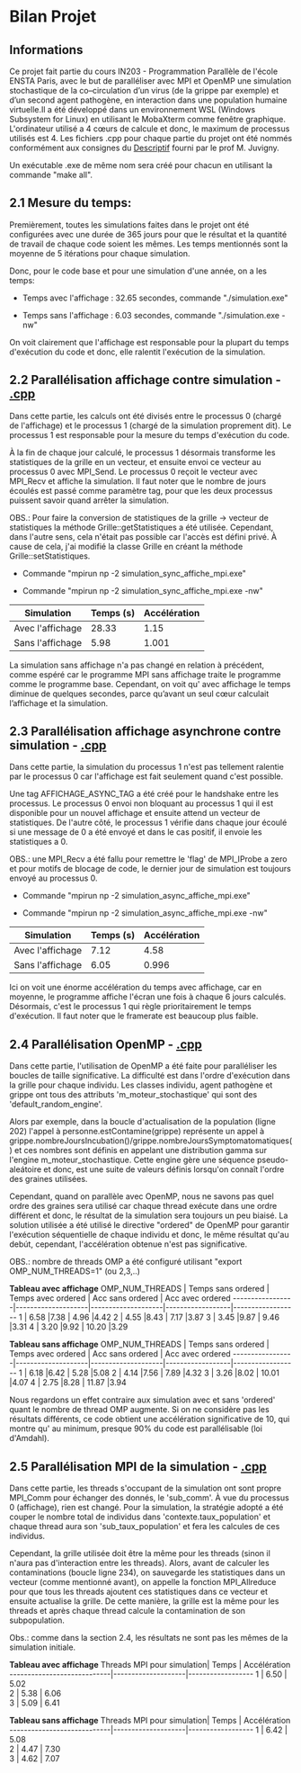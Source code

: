 
# Bilan Projet

## Informations

Ce projet fait partie du cours IN203 - Programmation Parallèle de l'école ENSTA Paris, avec le but de paralléliser avec MPI et OpenMP une simulation stochastique de la co–circulation d’un virus (de la grippe par exemple) et d’un second agent pathogène, en interaction dans une population humaine virtuelle.Il a été développé dans un environnement WSL (Windows Subsystem for Linux) en utilisant le MobaXterm comme fenêtre graphique.  L'ordinateur utilisé a 4 cœurs de calcule et donc, le maximum de processus utilisés est 4. Les fichiers .cpp pour chaque partie du projet ont été nommés conformément aux consignes du [Descriptif](https://github.com/MarceloBragaeSilva/TDs-IN203/blob/main/Projet/Sujet.pdf) fourni par le prof M. Juvigny. 

Un exécutable .exe de même nom sera créé pour chacun en utilisant la commande "make all".

## 2.1 Mesure du temps:
Premièrement, toutes les simulations faites dans le projet ont été configurées avec une durée de 365 jours pour que le résultat et la quantité de travail de chaque code soient les mêmes. Les temps mentionnés sont la moyenne de 5 itérations pour chaque simulation.

Donc, pour le code base et pour une simulation d'une année, on a les temps:       

- Temps avec l'affichage : 32.65 secondes, commande "./simulation.exe"

- Temps sans l'affichage : 6.03 secondes, commande "./simulation.exe -nw"

On voit clairement que l'affichage est responsable pour la plupart du temps d'exécution du code et donc, elle ralentit l'exécution de la simulation.

## 2.2 Parallélisation affichage contre simulation - [.cpp](https://github.com/MarceloBragaeSilva/TDs-IN203/blob/main/Projet/sources/simulation_sync_affiche_mpi.cpp)
Dans cette partie, les calculs ont été divisés entre le processus 0 (chargé de l'affichage) et le processus 1 (chargé de la simulation proprement dit). Le processus 1 est responsable pour la mesure du temps d'exécution du code.

À la fin de chaque jour calculé, le processus 1 désormais transforme les statistiques de la grille en un vecteur, et ensuite envoi ce vecteur au processus 0 avec MPI_Send. Le processus 0 reçoit le vecteur avec MPI_Recv et affiche la simulation. Il faut noter que le nombre de jours écoulés est passé comme paramètre tag, pour que les deux processus puissent savoir quand arrêter la simulation.

OBS.: Pour faire la conversion de statistiques de la grille -> vecteur de statistiques la méthode Grille::getStatistiques a été utilisée. Cependant, dans l'autre sens, cela n'était pas possible car l'accès est défini privé. À cause de cela, j'ai modifié la classe Grille en créant la méthode Grille::setStatistiques.

- Commande "mpirun np -2 simulation_sync_affiche_mpi.exe"

- Commande "mpirun np -2 simulation_sync_affiche_mpi.exe -nw"

Simulation        | Temps (s)          | Accélération
------------------|--------------------|---------
Avec l'affichage  |        28.33       |  1.15
Sans l'affichage  |        5.98        |  1.001

La simulation sans affichage n'a pas changé en relation à précédent, comme espéré car le programme MPI sans affichage traite le programme comme le programme base. Cependant, on voit qu' avec affichage le temps diminue de quelques secondes, parce qu’avant un seul cœur calculait l’affichage et la simulation.

## 2.3 Parallélisation affichage asynchrone contre simulation - [.cpp](https://github.com/MarceloBragaeSilva/TDs-IN203/blob/main/Projet/sources/simulation_async_affiche_mpi.cpp)
Dans cette partie, la simulation du processus 1 n'est pas tellement ralentie par le processus 0 car l'affichage est fait seulement quand c'est possible.

Une tag AFFICHAGE_ASYNC_TAG a été créé pour le handshake entre les processus. Le processus 0 envoi non bloquant au processus 1 qui il est disponible pour un nouvel affichage et ensuite attend un vecteur de statistiques. De l'autre côté, le processus 1 vérifie dans chaque jour écoulé si une message de 0 a été envoyé et dans le cas positif, il envoie les statistiques a 0.

OBS.: une MPI_Recv a été fallu pour remettre le 'flag' de MPI_IProbe a zero et pour motifs de blocage de code, le dernier jour de simulation est toujours envoyé au processus 0.

- Commande "mpirun np -2 simulation_async_affiche_mpi.exe"

- Commande "mpirun np -2 simulation_async_affiche_mpi.exe -nw"

Simulation        | Temps (s)          | Accélération
------------------|--------------------|---------
Avec l'affichage  |        7.12        |  4.58
Sans l'affichage  |        6.05        |  0.996

Ici on voit une énorme accélération du temps avec affichage, car en moyenne, le programme affiche l'écran une fois à chaque 6 jours calculés. Désormais, c'est le processus 1 qui règle prioritairement le temps d'exécution. Il faut noter que le framerate est beaucoup plus faible.

## 2.4 Parallélisation OpenMP - [.cpp](https://github.com/MarceloBragaeSilva/TDs-IN203/blob/main/Projet/sources/simulation_async_omp.cpp)
Dans cette partie, l'utilisation de OpenMP a été faite pour paralléliser les boucles de taille significative. La difficulté est dans l'ordre d'exécution dans la grille pour chaque individu. Les classes individu, agent pathogène et grippe ont tous des attributs 'm_moteur_stochastique' qui sont des 'default_random_engine'. 

Alors par exemple, dans la boucle d'actualisation de la population (ligne 202) l'appel à personne.estContamine(grippe) représente un appel à grippe.nombreJoursIncubation()/grippe.nombreJoursSymptomatomatiques() et ces nombres sont définis en appelant une distribution gamma sur l'engine m_moteur_stochastique. Cette engine gère une séquence pseudo-aleátoire et donc, est une suite de valeurs définis lorsqu'on connaît l'ordre des graines utilisées. 

Cependant, quand on parallèle avec OpenMP, nous ne savons pas quel ordre des graines sera utilisé car chaque thread exécute dans une ordre différent et donc, le résultat de la simulation sera toujours un peu biaisé. La solution utilisée a été utilisé le directive "ordered" de OpenMP pour garantir l'exécution séquentielle de chaque individu et donc, le même résultat qu'au debút, cependant, l'accélération obtenue n'est pas significative.

OBS.: nombre de threads OMP a été configuré utilisant "export OMP_NUM_THREADS=1" (ou 2,3,..)

**Tableau avec affichage**
 OMP_NUM_THREADS | Temps sans ordered | Temps avec ordered | Acc sans ordered | Acc avec ordered
-----------------|--------------------|--------------------|------------------|------------------
1                |        6.58        |7.38                |        4.96      |4.42
2                |        4.55        |8.43                |        7.17      |3.87
3                |        3.45        |9.87                |        9.46      |3.31
4                |        3.20        |9.92                |       10.20      |3.29

**Tableau sans affichage**
 OMP_NUM_THREADS | Temps sans ordered | Temps avec ordered | Acc sans ordered | Acc avec ordered
-----------------|--------------------|--------------------|------------------|------------------
1                |        6.18        |6.42                |        5.28      |5.08
2                |        4.14        |7.56                |        7.89      |4.32
3                |        3.26        |8.02                |       10.01      |4.07
4                |        2.75        |8.28                |       11.87      |3.94

Nous regardons un effet contraire aux simulation avec et sans 'ordered' quant le nombre de thread OMP augmente. Si on ne considère pas les résultats différents, ce code obtient une accélération significative de 10, qui montre qu' au minimum, presque 90% du code est parallélisable (loi d'Amdahl).

## 2.5 Parallélisation MPI de la simulation - [.cpp](https://github.com/MarceloBragaeSilva/TDs-IN203/blob/main/Projet/sources/simulation_async_mpi.cpp)
Dans cette partie, les threads s'occupant de la simulation ont sont propre MPI_Comm pour échanger des donnés, le 'sub_comm'. À vue du processus 0 (affichage), rien est changé. Pour la simulation, la stratégie adopté a été couper le nombre total de individus dans 'contexte.taux_population' et chaque thread aura son 'sub_taux_population' et fera les calcules de ces individus.

Cependant, la grille utilisée doit être la même pour les threads (sinon il n'aura pas d'interaction entre les threads). Alors, avant de calculer les contaminations (boucle ligne 234), on sauvegarde les statistiques dans un vecteur (comme mentionné avant), on appelle la fonction MPI_Allreduce pour que tous les threads ajoutent ces statistiques dans ce vecteur et ensuite actualise la grille. De cette manière, la grille est la même pour les threads et après chaque thread calcule la contamination de son subpopulation.

Obs.: comme dans la section 2.4, les résultats ne sont pas les mêmes de la simulation initiale.

**Tableau avec affichage**
 Threads MPI pour simulation| Temps              | Accélération
----------------------------|--------------------|------------------
1                           |        6.50        |        5.02     
2                           |        5.38        |        6.06     
3                           |        5.09        |        6.41     

**Tableau sans affichage**
 Threads MPI pour simulation| Temps              | Accélération
----------------------------|--------------------|------------------
1                           |        6.42        |        5.08     
2                           |        4.47        |        7.30     
3                           |        4.62        |        7.07  


